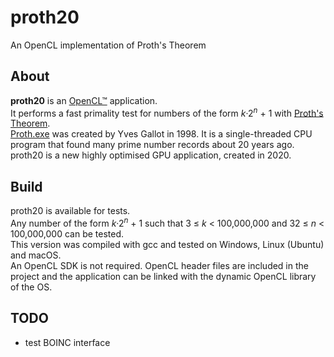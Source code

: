 # proth20
An OpenCL implementation of Proth's Theorem

## About

**proth20** is an [OpenCL™](https://www.khronos.org/opencl/) application.  
It performs a fast primality test for numbers of the form *k*·2<sup>*n*</sup> + 1 with [Proth's Theorem](https://en.wikipedia.org/wiki/Proth%27s_theorem).  
[Proth.exe](https://primes.utm.edu/programs/gallot/) was created by Yves Gallot in 1998. It is a single-threaded CPU program that found many prime number records about 20 years ago.  
proth20 is a new highly optimised GPU application, created in 2020.

## Build

proth20 is available for tests.  
Any number of the form *k*·2<sup>*n*</sup> + 1 such that 3 &le; *k* < 100,000,000 and 32 &le; *n* < 100,000,000 can be tested.  
This version was compiled with gcc and tested on Windows, Linux (Ubuntu) and macOS.  
An OpenCL SDK is not required. OpenCL header files are included in the project and the application can be linked with the dynamic OpenCL library of the OS.

## TODO

- test BOINC interface
